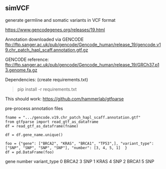 ## simVCF

generate germline and somatic variants in VCF format


https://www.gencodegenes.org/releases/19.html

Annotation downloaded via GENCODE
ftp://ftp.sanger.ac.uk/pub/gencode/Gencode_human/release_19/gencode.v19.chr_patch_hapl_scaff.annotation.gtf.gz

GENCODE reference:
ftp://ftp.sanger.ac.uk/pub/gencode/Gencode_human/release_19/GRCh37.p13.genome.fa.gz



Dependencies: (create requirements.txt)

> pip install -r requirements.txt







This should work:
https://github.com/hammerlab/gtfparse

pre-process annotation files

    fname = ".../gencode.v19.chr_patch_hapl_scaff.annotation.gtf"
    from gtfparse import read_gtf_as_dataframe
    df = read_gtf_as_dataframe(fname)

    df = df.gene_name.unique() 

    foo = {"gene": ["BRCA2", "KRAS", "BRCA1", "TP53",], "variant_type": ["SNP", "SNP", "SNP", "SNP"], "number": [3, 4, 5, 1]  }
    df = pd.DataFrame(foo)


gene  number variant_type
0  BRCA2       3          SNP
1   KRAS       4          SNP
2  BRCA1       5          SNP
